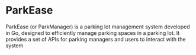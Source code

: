 # ParkEase
ParkEase (or ParkManager) is a parking lot management system developed in Go, designed to efficiently manage parking spaces in a parking lot. It provides a set of APIs for parking managers and users to interact with the system
